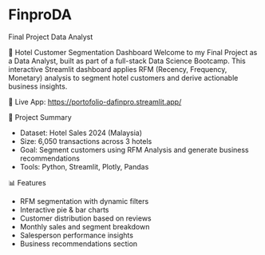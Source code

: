 # FinproDA
Final Project Data Analyst

🏨 Hotel Customer Segmentation Dashboard
Welcome to my Final Project as a Data Analyst, built as part of a full-stack Data Science Bootcamp.
This interactive Streamlit dashboard applies RFM (Recency, Frequency, Monetary) analysis to segment hotel customers and derive actionable business insights.

🔗 Live App: https://portofolio-dafinpro.streamlit.app/

📌 Project Summary
- Dataset: Hotel Sales 2024 (Malaysia)
- Size: 6,050 transactions across 3 hotels
- Goal: Segment customers using RFM Analysis and generate business recommendations
- Tools: Python, Streamlit, Plotly, Pandas

📊 Features
- RFM segmentation with dynamic filters
- Interactive pie & bar charts
- Customer distribution based on reviews
- Monthly sales and segment breakdown
- Salesperson performance insights
- Business recommendations section
